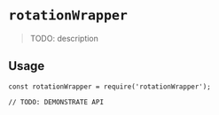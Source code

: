 # `rotationWrapper`

> TODO: description

## Usage

```
const rotationWrapper = require('rotationWrapper');

// TODO: DEMONSTRATE API
```
